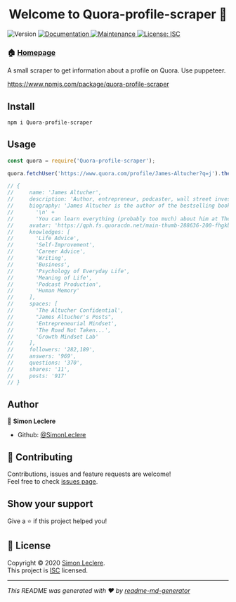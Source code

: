 <h1 align="center">Welcome to Quora-profile-scraper 👋</h1>
<p>
  <img alt="Version" src="https://img.shields.io/badge/version-1.0.0-blue.svg?cacheSeconds=2592000" />
  <a href="https://github.com/SimonLeclere/Quora-profile-scraper#readme" target="_blank">
    <img alt="Documentation" src="https://img.shields.io/badge/documentation-yes-brightgreen.svg" />
  </a>
  <a href="https://github.com/SimonLeclere/Quora-profile-scraper/graphs/commit-activity" target="_blank">
    <img alt="Maintenance" src="https://img.shields.io/badge/Maintained%3F-yes-green.svg" />
  </a>
  <a href="https://github.com/SimonLeclere/Quora-profile-scraper/blob/master/LICENSE" target="_blank">
    <img alt="License: ISC" src="https://img.shields.io/github/license/SimonLeclere/Quora-profile-scraper" />
  </a>
</p>

### 🏠 [Homepage](https://github.com/SimonLeclere/Quora-profile-scraper#readme)

A small scraper to get information about a profile on Quora. Use puppeteer.

https://www.npmjs.com/package/quora-profile-scraper

## Install 

```sh
npm i Quora-profile-scraper
```

## Usage

```js
const quora = require('Quora-profile-scraper');

quora.fetchUser('https://www.quora.com/profile/James-Altucher?q=j').then(console.log);

// {
//     name: 'James Altucher',
//     description: 'Author, entrepreneur, podcaster, wall street investor',
//     biography: 'James Altucher is the author of the bestselling book Choose Yourself, editor at The Altucher Report and host of the popular podcast, The James Altucher Show, which takes you beyond business and entrepreneurship by exploring what it means to be human and achieve well-being in a world that is increasingly complicated.\n' +
//       '\n' +
//       'You can learn everything (probably too much) about him at The Altucher Confidential',
//     avatar: 'https://qph.fs.quoracdn.net/main-thumb-288636-200-fhgkbzymvtxxzdwnhcyyahhktlfzazij.jpeg',
//     knowledges: [
//       'Life Advice',
//       'Self-Improvement',
//       'Career Advice',
//       'Writing',
//       'Business',
//       'Psychology of Everyday Life',
//       'Meaning of Life',
//       'Podcast Production',
//       'Human Memory'
//     ],
//     spaces: [
//       'The Altucher Confidential',
//       "James Altucher's Posts",
//       'Entrepreneurial Mindset',
//       'The Road Not Taken...',
//       'Growth Mindset Lab'
//     ],
//     followers: '282,189',
//     answers: '969',
//     questions: '370',
//     shares: '11',
//     posts: '917'
// }
```

## Author

👤 **Simon Leclere**

* Github: [@SimonLeclere](https://github.com/SimonLeclere)

## 🤝 Contributing

Contributions, issues and feature requests are welcome!<br />Feel free to check [issues page](https://github.com/SimonLeclere/Quora-profile-scraper/issues). 

## Show your support

Give a ⭐️ if this project helped you!

## 📝 License

Copyright © 2020 [Simon Leclere](https://github.com/SimonLeclere).<br />
This project is [ISC](https://github.com/SimonLeclere/Quora-profile-scraper/blob/master/LICENSE) licensed.

***
_This README was generated with ❤️ by [readme-md-generator](https://github.com/kefranabg/readme-md-generator)_
